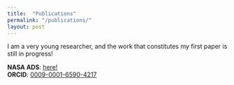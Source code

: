 ```yaml
---
title:  "Publications"
permalink: "/publications/"
layout: post
---
```


I am a very young researcher, and the work that constitutes my first paper is still in progress!

**NASA ADS**: [here!](https://ui.adsabs.harvard.edu/search/fq=%7B!type%3Daqp%20v%3D%24fq_database%7D&fq_database=(database%3Aastronomy%20OR%20database%3Aphysics)&q=%20%20author%3A%22Anthore%2C%20A%22%20year%3A2024-%20%20collection%3A%22astronomy%22&sort=date%20desc%2C%20bibcode%20desc&p_=0)  
**ORCID**: [0009-0001-6590-4217](https://orcid.org/0009-0001-6590-4217)
